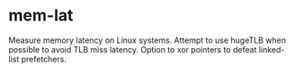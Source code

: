# mem-lat
Measure memory latency on Linux systems. Attempt to use hugeTLB when possible to avoid TLB miss latency.
Option to xor pointers to defeat linked-list prefetchers.
